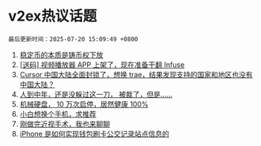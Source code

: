 # v2ex热议话题

`最后更新时间：2025-07-20 15:09:49 +0800`

1. [稳定币的本质是铸币权下放](https://www.v2ex.com/t/1146398)
1. [[送码] 视频播放器 APP 上架了，现在准备干翻 Infuse](https://www.v2ex.com/t/1146394)
1. [Cursor 中国大陆全面封锁了，想换 trae，结果发现支持的国家和地区也没有中国大陆？](https://www.v2ex.com/t/1146314)
1. [人到中年，还是没躲过这一刀， 被裁了，但是......](https://www.v2ex.com/t/1146397)
1. [机械硬盘， 10 万次启停，居然健康 100%](https://www.v2ex.com/t/1146334)
1. [小白想换个手机，求推荐](https://www.v2ex.com/t/1146372)
1. [刚做完近视手术，我也来聊聊](https://www.v2ex.com/t/1146377)
1. [iPhone 是如何实现钱包刷卡公交记录站点信息的](https://www.v2ex.com/t/1146379)

